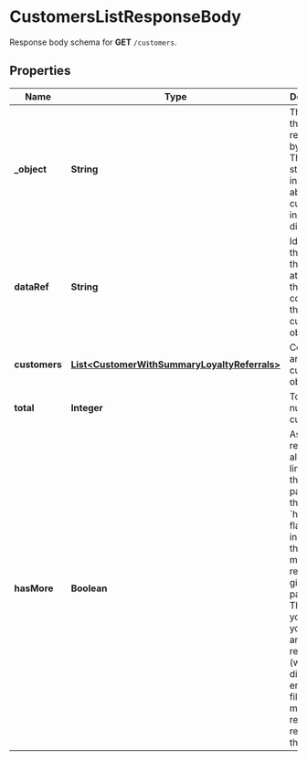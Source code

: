 

# CustomersListResponseBody

Response body schema for **GET** `/customers`.

## Properties

| Name | Type | Description | Notes |
|------------ | ------------- | ------------- | -------------|
|**_object** | **String** | The type of the object represented by JSON. This object stores information about customers in a dictionary. |  |
|**dataRef** | **String** | Identifies the name of the attribute that contains the array of customer objects. |  |
|**customers** | [**List&lt;CustomerWithSummaryLoyaltyReferrals&gt;**](CustomerWithSummaryLoyaltyReferrals.md) | Contains array of customer objects. |  |
|**total** | **Integer** | Total number of customers. |  |
|**hasMore** | **Boolean** | As query results are always limited (by the limit parameter), the &#x60;has_more&#x60; flag indicates if there are more records for given filter parameters. This lets you know if you can run another request (with a different end date filter) to get more records returned in the results. |  [optional] |



